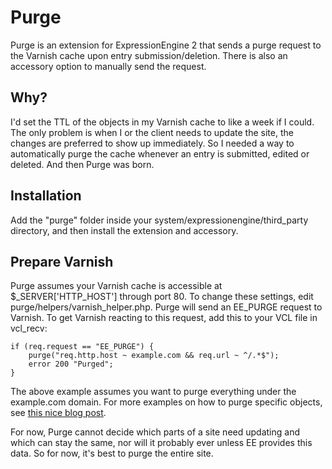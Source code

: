 Purge
============================

Purge is an extension for ExpressionEngine 2 that sends a purge request to the Varnish cache upon entry submission/deletion. There is also an accessory option to manually send the request.

Why?
------------
I'd set the TTL of the objects in my Varnish cache to like a week if I could. The only problem is when I or the client needs to update the site, the changes are preferred to show up immediately. So I needed a way to automatically purge the cache whenever an entry is submitted, edited or deleted. And then Purge was born.

Installation
------------
Add the "purge" folder inside your system/expressionengine/third_party directory, and then install the extension and accessory.

Prepare Varnish
------------
Purge assumes your Varnish cache is accessible at $\_SERVER['HTTP\_HOST'] through port 80. To change these settings, edit purge/helpers/varnish\_helper.php. Purge will send an EE\_PURGE request to Varnish. To get Varnish reacting to this request, add this to your VCL file in vcl_recv:

	if (req.request == "EE_PURGE") {
		purge("req.http.host ~ example.com && req.url ~ ^/.*$");
		error 200 "Purged";
	}

The above example assumes you want to purge everything under the example.com domain. For more examples on how to purge specific objects, see [this nice blog post](http://kristianlyng.wordpress.com/2010/02/02/varnish-purges/).

For now, Purge cannot decide which parts of a site need updating and which can stay the same, nor will it probably ever unless EE provides this data. So for now, it's best to purge the entire site.